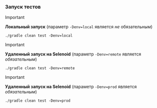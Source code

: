 ### Запуск тестов

> [!IMPORTANT]
> **Локальный запуск** (параметр `-Denv=local` является *не* обязательным)
> ```
> ./gradle clean test -Denv=local
> ```

> [!IMPORTANT]
> **Удаленный запуск на Selenoid** (параметр `-Denv=remote` является *обязательным*)
> ```
> ./gradle clean test -Denv=remote
> ```

> [!IMPORTANT]
> **Удаленный запуск на Selenoid** (параметр `-Denv=prod` является *обязательным*)
> ```
> ./gradle clean test -Denv=prod
> ```

